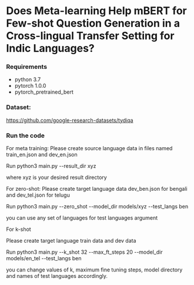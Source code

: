 # Does Meta-learning Help mBERT for Few-shot Question Generation in a Cross-lingual Transfer Setting for Indic Languages?

### Requirements

- python 3.7
- pytorch 1.0.0
- pytorch_pretrained_bert



### Dataset:
https://github.com/google-research-datasets/tydiqa

### Run the code
For meta training:
Please create source language data in files named train_en.json and dev_en.json

Run python3 main.py --result_dir xyz

where xyz is your desired result directory

For zero-shot:
Please create target language data dev_ben.json for bengali and dev_tel.json for telugu

Run python3 main.py --zero_shot --model_dir models/xyz --test_langs ben

you can use any set of languages for test languages argument


For k-shot

Please create target language train data and dev data


Run python3 main.py --k_shot 32 --max_ft_steps 20 --model_dir models/en_tel --test_langs ben

you can change values of k, maximum fine tuning steps, model directory and names of test languages accordingly.
